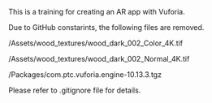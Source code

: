 This is a training for creating an AR app with Vuforia.



Due to GitHub constarints, the following files are removed.

/Assets/wood_textures/wood_dark_002_Color_4K.tif

/Assets/wood_textures/wood_dark_002_Normal_4K.tif

/Packages/com.ptc.vuforia.engine-10.13.3.tgz

Please refer to .gitignore file for details.
